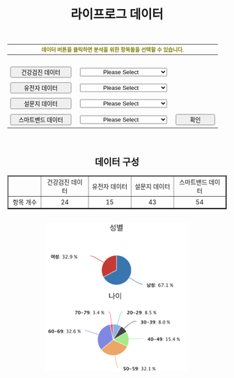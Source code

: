 <!doctype html>
<html>
<head>
<meta charset="utf-8">
<title>2Lifelog Dropdown Test</title>
<style type="text/css"></style>
<style>
  select{
    width: 200px;
    margin:6px;
    text-align-last: center
  }
  option:first-child{
    display:none
  }

</style>
</head>

<body>
  <br><br>
  <h1 style="text-align:center">라이프로그 데이터</h1>
<!--  <h2 style="text-align:center;color:grey">원하는 정보를 아래에서 찾아보세요.</h2>
  <p style="text-align:center">데이터 버튼을 클릭하면 원하는 정보를 선택할 수 있습니다. </p>-->
<br>
<form action="">
  <table align="center">
    <thead>
      <tr>
        <th colspan="4" style="font-size: 12px;color:olive">데이터 버튼을 클릭하면 분석을 위한 항목들을 선택할 수 있습니다.</th>
      </tr>
    </thead>
    <tbody>
<tr>
  <td>&nbsp;</td>
</tr>
      <tr>
      <td>
        <button style="width:140px"><label for="health medical examination data" >건강검진 데이터</label></button>
      </td>
          <!-- <button onclick="myFunction()"&nbsp; &nbsp; 건강검진 데이터 &nbsp;></button> -->
      <td>
        <select name="건강검진 데이터" id="health medical examination data" value="choose your option">
          <option value="option">Please Select</option>
          <option value="회사명">회사명</option>
          <option value="신장">신장</option
          <option value="체중 ">체중 </option>
          <option value="허리둘레">허리둘레</option>
          <option value="체질량지수">체질량지수</option>
          <option value="시력(좌) ">시력(좌) </option>
          <option value="시력(우) ">시력(우) </option>
          <option value="청력(좌) ">청력(좌) </option>
          <option value="청력(우) ">청력(우) </option>
          <option value="혈압(최고)">혈압(최고)</option>
          <option value="혈압(최저)">혈압(최저)</option>
          <option value="혈색소량">혈색소량</option>
          <option value="혈당 ">혈당 </option>
          <option value="혈청지오티 ">혈청지오티 </option>
          <option value="혈청지피티 ">혈청지피티 </option>
          <option value="감마지티피">감마지티피</option>
          <option value="총콜레스테롤 ">총콜레스테롤 </option>
          <option value="중성지방">중성지방</option>
          <option value="HDL콜레스테롤">HDL콜레스테롤</option>
          <option value="LDL-콜레스테롤">LDL-콜레스테롤</option>
          <option value="크레아티닌">크레아티닌</option>
          <option value="요단백 ">요단백 </option>
          <option value="신사구체여과율">신사구체여과율</option>
          <option value="흉부방사선(P-A)">흉부방사선(P-A)</option>
        </select>
      </td>
      <td>&nbsp;</td>
      </tr>
      <tr>
        <td>
          <button style="width:140px"><label for="genomic data">유전자 데이터</label></button>
        </td>
        <td><select name="유전자 데이터" id="genomic data">
          <option value="option">Please Select</option>
          <optgroup label="건강관리">
          <option value="비만">비만</option>
          <option value="체지방율">체지방율</option>
          <option value="체질량지수">체질량지수</option>
          <option value="혈당 ">혈당 </option>
          <option value="혈압">혈압</option>
          <option value="중성지방농도">중성지방농도</option>
          <option value="콜레스테롤">콜레스테롤</option>
          <option value="요산치">요산치</option>
          <option value="퇴행성 관절염증 감수성">퇴행성 관절염증 감수성</option>
          <option value="멀미">멀미</option>
          <optgroup label="식습관">
          <option value="식욕">식욕</option>
          <option value="포만감">포만감</option>
          <option value="단맛 민감도">단맛 민감도</option>
          <option value="쓴맛 민감도">쓴맛 민감도</option>
          <option value="짠맛 민감도">짠맛 민감도</option>
          <optgroup label="영양소">
          <option value="비타민C 농도">비타민C 농도</option>
          <option value="비타민D 농도">비타민D 농도</option>
          <option value="마그네슘 농도">마그네슘 농도</option>
          <option value="아연 농도">아연 농도</option>
          <option value="철 저장 및 농도">철 저장 및 농도</option>
          <option value="칼륨 농도">칼륨 농도</option>
          <option value="칼슘 농도">칼슘 농도</option>
          <option value="아르기닌 농도">아르기닌 농도</option>
          <option value="지방산 농도">지방산 농도</option>
          <optgroup label="운동">
          <option value="근력 운동 적합성">근력 운동 적합성</option>
          <option value="유산소 운동 적합성">유산소 운동 적합성</option>
          <option value="지구력운동 적합성">지구력운동 적합성</option>
          <option value="근육발달능력">근육발달능력</option>
          <option value="단거리 질주 능력">단거리 질주 능력</option>
          <option value="악력">악력</option>
          <option value="운동후 회복능력">운동후 회복능력</option>
          <optgroup label="개인 특성">
          <option value="알코올 대사">알코올 대사</option>
          <option value="알코올 의존성">알코올 의존성</option>
          <option value="알코올 홍조">알코올 홍조</option>
          <option value="와인선호도">와인선호도</option>
          <option value="니코틴 대사">니코틴 대사</option>
          <option value="니코틴 의존성">니코틴 의존성</option>
          <option value="카페인 대사">카페인 대사</option>
          <option value="카페인 의존성">카페인 의존성</option>
          <option value="불면증">불면증</option>
          <option value="수면습관/시간">수면습관/시간</option>
          <option value="아침형, 저녁형 인간">아침형, 저녁형 인간</option>
          <option value="통증 민감성">통증 민감성</option>
          <optgroup label="피부/모발">
          <option value="기미/주근깨">기미/주근깨</option>
          <option value="색소침착">색소침착</option>
          <option value="여드름 발생">여드름 발생</option>
          <option value="피부염증">피부염증</option>
          <option value="피부노화">피부노화</option>
          <option value="태양 노출 후 태닝 반응">태양 노출 후 태닝 반응</option>
          <option value="튼살/각질">튼살/각질</option>
          <option value="남성형 탈모">남성형 탈모</option>
          <option value="모발 굵기">모발 굵기</option>
          <option value="원형 탈모">원형 탈모</option>
          <optgroup label="유전자 혈통분석">
          <option value="조상찾기">조상찾기</option>
        </td>
        <td>&nbsp;</td>
      </tr>
      <tr>
        <td><button style="width:140px"><label for="survey data">설문지 데이터</label></button></td>
        <td><select name="설문지 데이터" id="survey data">
          <option value="option">Please Select</option>
          <optgroup label="인적사항">
          <option value="성별">성별</option>
          <option value="연령(만)">연령(만)</option>
          <optgroup label="거주특성">
          <option value="거주 특성">거주 특성</option>
          <optgroup label="실내환경">
          <option value="건물형태">건물형태</option>
          <option value="건축년도">건축년도</option>
          <option value="입주년도">입주년도</option>
          <option value="가족수">가족수</option>
          <option value="방개수">방 개수</option>
          <option value="난방/ 취사연로">난방/ 취사연로</option>
          <option value="환기">환기</option>
          <option value="가전제품 사용">가전제품 사용</option>
          <option value="부엌 구분">부엌 구분</option>
          <option value="배기팬">배기팬</option>
          <option value="벽 얼룩,곰팡이">벽 얼룩,곰팡이</option>
          <option value="소파">소파</option>
          <option value="바닥재">바닥재</option>
          <option value="바닥깔개">바닥깔개</option>
          <option value="침대">침대</option>
          <option value="커튼">커튼</option>
          <option value="리모델링">리모델링</option>
          <option value="애완동물">애완동물</option>
          <option value="실내실물">실내실물</option>
          <optgroup label="생활습관">
          <option value="흡연여부">흡연여부</option>
          <option value="타인실내흡연여부">타인실내흡연여부</option>
          <option value="직상실내흡연여부">직상실내흡연여부</option>
          <option value="음주빈도">음주빈도</option>
          <option value="운동여부">운동여부</option>
          <option value="격렬한활동여부">격렬한활동여부</option>
          <option value="중간활동여부">중간활동여부</option>
          <option value="걷기여부">걷기여부</option>
          <optgroup label="질병 및 약물 복용력">
          <option value="건강상태">건강상태</option>
          <option value="질병여부">질병여부</option>
          <optgroup label="식이습관">
          <option value="채소류">채소류</option>
          <option value="과일류">과일류</option>
          <option value="해조류">해조류</option>
          <optgroup label="사회, 경제, 인구학적 특징">
          <option value="학력">학력</option>
          <option value="결혼상태">결혼상태</option>
          <option value="가구수입">가구수입</option>
          <option value="경제적수준">경제적수준</option>
          <option value="직업경험여부">직업경험여부</option>
          <optgroup label="우을증상">
          <option value="우울증상">우울증상</option>
          <optgroup label="숙면">
          <option value="주중 숙면 시간">주중 숙면 시간</option>
          <option value="주말 숙면 시간">주말 숙면 시간</option>
        </select></td>
        <td>&nbsp;</td>
      </tr>
      <tr>
        <td><button style="width:140px"><label for="smartband data">스마트밴드 데이터</label></button></td>
        <td><select name="스마트밴드 데이터" id="smartband data">
          <option vakye="option">Please Select</option>
          <option value="health.caffeine_intake">health.caffeine_intake</option>
          <option value="health.food_info">health.food_info</option>
          <option value="health.food_intake">health.food_intake</option>
          <option value="health.nutrition">health.nutrition</option>
          <option value="health.water_intake">health.water_intake</option>
          <option value="shealth.calories_burned.details">shealth.calories_burned.details</option>
          <option value="shealth.exercise">shealth.exercise</option>
          <option value="shealth.food_frequent">shealth.food_frequent</option>
          <option value="health.sleep_stage">health.sleep_stage</option>
          <option value="shealth.insight.hourly_accumulated_active_time">shealth.insight.hourly_accumulated_active_time</option>
          <option value="shealth.sleep">shealth.sleep</option>
          <option value="shealth.stress">shealth.stress</option>
          <option value="shealth.tracker.heart_rate">shealth.tracker.heart_rate</option>
          <option value="shealth.tracker.oxygen_saturation">shealth.tracker.oxygen_saturation</option>
          <option value="shealth.tracker.pedometer_day_summary">shealth.tracker.pedometer_day_summary</option>
        </select></td>
        <td><div style="text-align:center">
        <input type="submit" value="확인" style="width:90px">
        </div></td>
      </tr>
    </tbody>
  </table>
  <br>


  <h2 style="text-align:center">데이터 구성</h2>
<table align="center" border="2"  style="text-align:center; margin:0px auto;">
  <tbody>
    <tr>
      <td >&nbsp;</td>
      <td width="125">건강검진 데이터</td>
      <td width="110">유전자 데이터</td>
      <td width="110">설문지 데이터</td>
      <td width="140">스마트밴드 데이터</td>
    </tr>
    <tr>
      <td width="80">항목 개수</td>
      <td>24</td>
      <td>15</td>
      <td>43</td>
      <td>54</td>
    </tr>
  </tbody>
</table>
<br>
<p style="text-align:center">
<img align="center" src="성별데이터 예시.png" width="330" alt="성별 데이터">
<img align="center" src="나이데이터 예시.png" width="330" alt="나이별 데이터">
</p>
<br>
</body>
</html>
